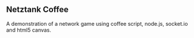 ## Netztank Coffee

A demonstration of a network game using coffee script, node.js, socket.io and html5 canvas.



